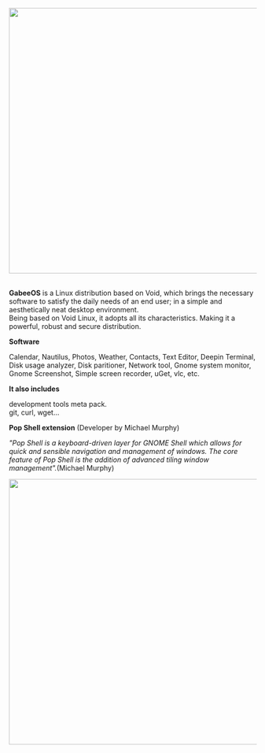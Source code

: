 <p class="unchanged rich-diff-level-one"><img src="https://i.postimg.cc/JzZXc8Gd/perspectiva.png" alt="" width="1280" height="540" /></p>


<p><br /><strong>GabeeOS</strong> is a Linux distribution based on Void, which brings the necessary software to satisfy the daily needs of an end user; in a simple and aesthetically neat desktop environment.<br />Being based on Void Linux, it adopts all its characteristics. Making it a powerful, robust and secure distribution.</p>
<p><strong>Software</strong></p>
<p>Calendar, Nautilus, Photos, Weather, Contacts, Text Editor, Deepin Terminal, Disk usage analyzer, Disk paritioner, Network tool, Gnome system monitor, Gnome Screenshot, Simple screen recorder, uGet, vlc, etc.</p>
<p><strong>It also includes</strong></p>
<p>development tools meta pack.<br />git, curl, wget...</p>



<p><strong>Pop Shell extension</strong> (Developer by Michael Murphy)</p>
<p><em>"Pop Shell is a keyboard-driven layer for GNOME Shell which allows for quick and sensible navigation and management of windows. The core feature of Pop Shell is the addition of advanced tiling window management".</em>(Michael Murphy)</p>

<p class="unchanged rich-diff-level-one"><img src="https://i.postimg.cc/B6TLHBbL/pop-shell.png" alt="" width="1280" height="540" /></p>
